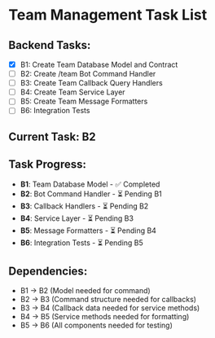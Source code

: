 # Team Management Task List

## Backend Tasks:
- [x] B1: Create Team Database Model and Contract
- [ ] B2: Create /team Bot Command Handler
- [ ] B3: Create Team Callback Query Handlers  
- [ ] B4: Create Team Service Layer
- [ ] B5: Create Team Message Formatters
- [ ] B6: Integration Tests

## Current Task: B2

## Task Progress:
- **B1**: Team Database Model - ✅ Completed
- **B2**: Bot Command Handler - ⏳ Pending B1
- **B3**: Callback Handlers - ⏳ Pending B2
- **B4**: Service Layer - ⏳ Pending B3
- **B5**: Message Formatters - ⏳ Pending B4  
- **B6**: Integration Tests - ⏳ Pending B5

## Dependencies:
- B1 → B2 (Model needed for command)
- B2 → B3 (Command structure needed for callbacks)
- B3 → B4 (Callback data needed for service methods)
- B4 → B5 (Service methods needed for formatting)
- B5 → B6 (All components needed for testing)